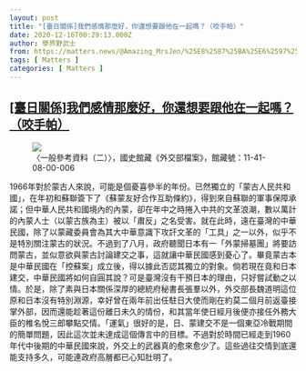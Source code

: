```yaml
---
layout: post
title: "[臺日關係]我們感情那麼好，你還想要跟他在一起嗎？（咬手帕）"
date: 2020-12-16T00:29:13.000Z
author: 學界野武士
from: https://matters.news/@Amazing_MrsJen/%25E8%2587%25BA%25E6%2597%25A5%25E9%2597%259C%25E4%25BF%2582-%25E6%2588%2591%25E5%2580%2591%25E6%2584%259F%25E6%2583%2585%25E9%2582%25A3%25E9%25BA%25BC%25E5%25A5%25BD-%25E4%25BD%25A0%25E9%2582%2584%25E6%2583%25B3%25E8%25A6%2581%25E8%25B7%259F%25E4%25BB%2596%25E5%259C%25A8%25E4%25B8%2580%25E8%25B5%25B7%25E5%2597%258E-%25E5%2592%25AC%25E6%2589%258B%25E5%25B8%2595-bafyreigz46pol6rw35piucmqftcdum5ycaava6xvvby55isvqhmjb2zo24
tags: [ Matters ]
categories: [ Matters ]
---
```

<!--1608078553000-->
[[臺日關係]我們感情那麼好，你還想要跟他在一起嗎？（咬手帕）](https://matters.news/@Amazing_MrsJen/%25E8%2587%25BA%25E6%2597%25A5%25E9%2597%259C%25E4%25BF%2582-%25E6%2588%2591%25E5%2580%2591%25E6%2584%259F%25E6%2583%2585%25E9%2582%25A3%25E9%25BA%25BC%25E5%25A5%25BD-%25E4%25BD%25A0%25E9%2582%2584%25E6%2583%25B3%25E8%25A6%2581%25E8%25B7%259F%25E4%25BB%2596%25E5%259C%25A8%25E4%25B8%2580%25E8%25B5%25B7%25E5%2597%258E-%25E5%2592%25AC%25E6%2589%258B%25E5%25B8%2595-bafyreigz46pol6rw35piucmqftcdum5ycaava6xvvby55isvqhmjb2zo24)
------

<div>
<figure class="image">      <picture>        <source type="image/webp" media="(min-width: 768px)" srcset="https://assets.matters.news/processed/1080w/embed/639428c6-0bf6-40bb-9f3e-54153c8074c3.webp" onerror="this.srcset='https://assets.matters.news/embed/639428c6-0bf6-40bb-9f3e-54153c8074c3.jpeg'">        <source media="(min-width: 768px)" srcset="https://assets.matters.news/processed/1080w/embed/639428c6-0bf6-40bb-9f3e-54153c8074c3.jpeg" onerror="this.srcset='https://assets.matters.news/embed/639428c6-0bf6-40bb-9f3e-54153c8074c3.jpeg'">        <source type="image/webp" srcset="https://assets.matters.news/processed/540w/embed/639428c6-0bf6-40bb-9f3e-54153c8074c3.webp">        <img src="https://assets.matters.news/embed/639428c6-0bf6-40bb-9f3e-54153c8074c3.jpeg" srcset="https://assets.matters.news/processed/540w/embed/639428c6-0bf6-40bb-9f3e-54153c8074c3.jpeg" loading="lazy" referrerpolicy="no-referrer">      </picture>    <figcaption><span>〈一般參考資料（二）〉，國史館藏《外交部檔案》，館藏號：11-41-08-00-006</span></figcaption></figure><p>1966年對於蒙古人來說，可能是個憂喜參半的年份。已然獨立的「蒙古人民共和國」，在年初和蘇聯簽下了《蘇蒙友好合作互助條約》，得到來自蘇聯的軍事保障承諾；但中華人民共和國境內的內蒙，卻在年中之時捲入中共的文革浪潮，數以萬計的內蒙人士（以蒙古族為主）被以「肅反」之名受害。就在此時，遠在臺灣的中華民國，除了以蒙藏委員會為其大中華意識下攻訐文革的「工具」之一以外，似乎不是特別關注蒙古的狀況。不過到了八月，政府聽聞日本有一「外蒙掃墓團」將要訪問蒙古，並似意欲與蒙古討論建交之事，這就讓中華民國感到憂心了。畢竟蒙古本是中華民國在「控蘇案」成立後，得以據此否認其獨立的對象。倘若現在竟和日本建交，中華民國將如何自圓其說？可是臺灣沒有干預日本的理由，只好嘗試動之以情。於是，除了素與日本關係深厚的總統府秘書長張羣以外，外交部長魏道明這位原和日本沒有特別淵源，幸好曾在兩年前出任駐日大使而剛在約莫二個月前返臺接掌外部，因而還能趁著這份離日未久的情份，和其當年使日經月後便亦接任外務大臣的椎名悅三郎攀點交情。「運氣」很好的是，日、蒙建交不是一個東亞冷戰期間的簡單問題，因此這次並未達成這個傳言中的目標。不過對於時間已經走到1960年代中後期的中華民國來說，外交上的武器真的愈來愈少了。這些過往交情到底還能支持多久，可能連政府高層都已心知肚明了。</p>
</div>
